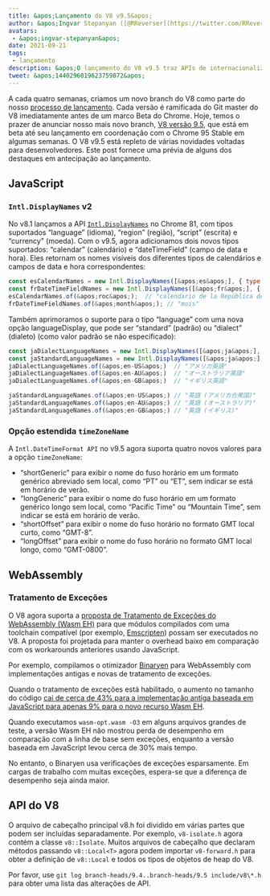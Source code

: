 ```yaml
---
title: &apos;Lançamento do V8 v9.5&apos;
author: &apos;Ingvar Stepanyan ([@RReverser](https://twitter.com/RReverser))&apos;
avatars:
 - &apos;ingvar-stepanyan&apos;
date: 2021-09-21
tags:
 - lançamento
description: &apos;O lançamento do V8 v9.5 traz APIs de internacionalização atualizadas e suporte para manipulação de exceções em WebAssembly.&apos;
tweet: &apos;1440296019623759872&apos;
---
```

A cada quatro semanas, criamos um novo branch do V8 como parte do nosso [processo de lançamento](https://v8.dev/docs/release-process). Cada versão é ramificada do Git master do V8 imediatamente antes de um marco Beta do Chrome. Hoje, temos o prazer de anunciar nosso mais novo branch, [V8 versão 9.5](https://chromium.googlesource.com/v8/v8.git/+log/branch-heads/9.5), que está em beta até seu lançamento em coordenação com o Chrome 95 Stable em algumas semanas. O V8 v9.5 está repleto de várias novidades voltadas para desenvolvedores. Este post fornece uma prévia de alguns dos destaques em antecipação ao lançamento.

<!--truncate-->
## JavaScript

### `Intl.DisplayNames` v2

No v8.1 lançamos a API [`Intl.DisplayNames`](https://v8.dev/features/intl-displaynames) no Chrome 81, com tipos suportados “language” (idioma), “region” (região), “script” (escrita) e “currency” (moeda). Com o v9.5, agora adicionamos dois novos tipos suportados: “calendar” (calendário) e “dateTimeField” (campo de data e hora). Eles retornam os nomes visíveis dos diferentes tipos de calendários e campos de data e hora correspondentes:

```js
const esCalendarNames = new Intl.DisplayNames([&apos;es&apos;], { type: &apos;calendar&apos; });
const frDateTimeFieldNames = new Intl.DisplayNames([&apos;fr&apos;], { type: &apos;dateTimeField&apos; });
esCalendarNames.of(&apos;roc&apos;);  // "calendario de la República de China"
frDateTimeFieldNames.of(&apos;month&apos;); // "mois"
```

Também aprimoramos o suporte para o tipo “language” com uma nova opção languageDisplay, que pode ser “standard” (padrão) ou “dialect” (dialeto) (como valor padrão se não especificado):

```js
const jaDialectLanguageNames = new Intl.DisplayNames([&apos;ja&apos;], { type: &apos;language&apos; });
const jaStandardLanguageNames = new Intl.DisplayNames([&apos;ja&apos;], { type: &apos;language&apos; , languageDisplay: &apos;standard&apos;});
jaDialectLanguageNames.of(&apos;en-US&apos;)  // "アメリカ英語"
jaDialectLanguageNames.of(&apos;en-AU&apos;)  // "オーストラリア英語"
jaDialectLanguageNames.of(&apos;en-GB&apos;)  // "イギリス英語"

jaStandardLanguageNames.of(&apos;en-US&apos;) // "英語 (アメリカ合衆国)"
jaStandardLanguageNames.of(&apos;en-AU&apos;) // "英語 (オーストラリア)"
jaStandardLanguageNames.of(&apos;en-GB&apos;) // "英語 (イギリス)"
```

### Opção estendida `timeZoneName`

A `Intl.DateTimeFormat API` no v9.5 agora suporta quatro novos valores para a opção `timeZoneName`:

- “shortGeneric” para exibir o nome do fuso horário em um formato genérico abreviado sem local, como “PT” ou “ET”, sem indicar se está em horário de verão.
- “longGeneric” para exibir o nome do fuso horário em um formato genérico longo sem local, como “Pacific Time” ou “Mountain Time”, sem indicar se está em horário de verão.
- “shortOffset” para exibir o nome do fuso horário no formato GMT local curto, como “GMT-8”.
- “longOffset” para exibir o nome do fuso horário no formato GMT local longo, como “GMT-0800”.

## WebAssembly

### Tratamento de Exceções

O V8 agora suporta a [proposta de Tratamento de Exceções do WebAssembly (Wasm EH)](https://github.com/WebAssembly/exception-handling/blob/master/proposals/exception-handling/Exceptions.md) para que módulos compilados com uma toolchain compatível (por exemplo, [Emscripten](https://emscripten.org/docs/porting/exceptions.html)) possam ser executados no V8. A proposta foi projetada para manter o overhead baixo em comparação com os workarounds anteriores usando JavaScript.

Por exemplo, compilamos o otimizador [Binaryen](https://github.com/WebAssembly/binaryen/) para WebAssembly com implementações antigas e novas de tratamento de exceções.

Quando o tratamento de exceções está habilitado, o aumento no tamanho do código [cai de cerca de 43% para a implementação antiga baseada em JavaScript para apenas 9% para o novo recurso Wasm EH](https://github.com/WebAssembly/exception-handling/issues/20#issuecomment-919716209).

Quando executamos `wasm-opt.wasm -O3` em alguns arquivos grandes de teste, a versão Wasm EH não mostrou perda de desempenho em comparação com a linha de base sem exceções, enquanto a versão baseada em JavaScript levou cerca de 30% mais tempo.

No entanto, o Binaryen usa verificações de exceções esparsamente. Em cargas de trabalho com muitas exceções, espera-se que a diferença de desempenho seja ainda maior.

## API do V8

O arquivo de cabeçalho principal v8.h foi dividido em várias partes que podem ser incluídas separadamente. Por exemplo, `v8-isolate.h` agora contém a classe `v8::Isolate`. Muitos arquivos de cabeçalho que declaram métodos passando `v8::Local<T>` agora podem importar `v8-forward.h` para obter a definição de `v8::Local` e todos os tipos de objetos de heap do V8.

Por favor, use `git log branch-heads/9.4..branch-heads/9.5 include/v8\*.h` para obter uma lista das alterações de API.
